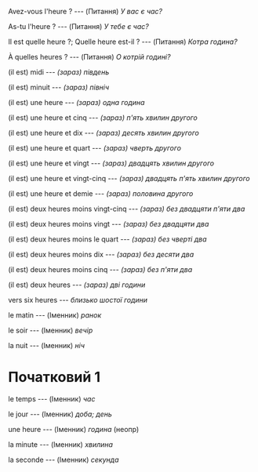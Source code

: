 Avez-vous l'heure ? --- (Питання)
*У вас є час?*



As-tu l'heure ? --- (Питання)
*У тебе є час?*



Il est quelle heure ?;
Quelle heure est-il ? --- (Питання)
*Котра година?*



À quelles heures ? --- (Питання)
*О котрій годині?*



(il est) midi --- *(зараз) південь*



(il est) minuit --- *(зараз) північ*



(il est) une heure --- *(зараз) одна година*



(il est) une heure et cinq --- *(зараз) п'ять хвилин другого*



(il est) une heure et dix --- *(зараз) десять хвилин другого*



(il est) une heure et quart --- *(зараз) чверть другого*



(il est) une heure et vingt --- *(зараз) двадцять хвилин другого*



(il est) une heure et vingt-cinq --- *(зараз) двадцять п'ять хвилин другого*



(il est) une heure et demie --- *(зараз) половина другого*



(il est) deux heures moins vingt-cinq --- *(зараз) без двадцяти п'яти два*



(il est) deux heures moins vingt --- *(зараз) без двадцяти два*



(il est) deux heures moins le quart --- *(зараз) без чверті два*



(il est) deux heures moins dix --- *(зараз) без десяти два*



(il est) deux heures moins cinq --- *(зараз) без п'яти два*



(il est) deux heures --- *(зараз) дві години*



vers six heures --- *близько шостої години*



le matin --- (Іменник)
*ранок*



le soir --- (Іменник)
*вечір*



la nuit --- (Іменник)
*ніч*



# Початковий 1
le temps --- (Іменник)
*час*



le jour --- (Іменник)
*доба; день*



une heure --- (Іменник)
*година* (неопр)



la minute --- (Іменник)
*хвилина*



la seconde --- (Іменник)
*секунда*